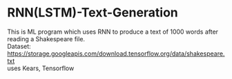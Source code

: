 # RNN(LSTM)-Text-Generation
This is ML program which uses RNN to produce a text of 1000 words after reading a Shakespeare file.  
Dataset: https://storage.googleapis.com/download.tensorflow.org/data/shakespeare.txt  
uses Kears, Tensorflow
